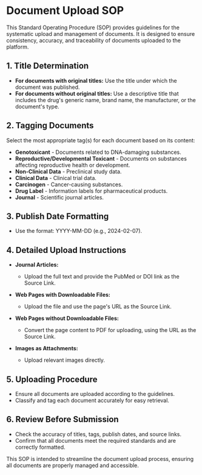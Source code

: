 # Document Upload SOP

This Standard Operating Procedure (SOP) provides guidelines for the systematic upload and management of documents. It is designed to ensure consistency, accuracy, and traceability of documents uploaded to the platform.

## 1. Title Determination

- **For documents with original titles:** Use the title under which the document was published.
- **For documents without original titles:** Use a descriptive title that includes the drug's generic name, brand name, the manufacturer, or the document's type.

## 2. Tagging Documents

Select the most appropriate tag(s) for each document based on its content:
- **Genotoxicant** - Documents related to DNA-damaging substances.
- **Reproductive/Developmental Toxicant** - Documents on substances affecting reproductive health or development.
- **Non-Clinical Data** - Preclinical study data.
- **Clinical Data** - Clinical trial data.
- **Carcinogen** - Cancer-causing substances.
- **Drug Label** - Information labels for pharmaceutical products.
- **Journal** - Scientific journal articles.

## 3. Publish Date Formatting

- Use the format: YYYY-MM-DD (e.g., 2024-02-07).

## 4. Detailed Upload Instructions

- **Journal Articles:**
  - Upload the full text and provide the PubMed or DOI link as the Source Link.
  
- **Web Pages with Downloadable Files:**
  - Upload the file and use the page's URL as the Source Link.

- **Web Pages without Downloadable Files:**
  - Convert the page content to PDF for uploading, using the URL as the Source Link.

- **Images as Attachments:**
  - Upload relevant images directly.

## 5. Uploading Procedure

- Ensure all documents are uploaded according to the guidelines.
- Classify and tag each document accurately for easy retrieval.

## 6. Review Before Submission

- Check the accuracy of titles, tags, publish dates, and source links.
- Confirm that all documents meet the required standards and are correctly formatted.

This SOP is intended to streamline the document upload process, ensuring all documents are properly managed and accessible.
